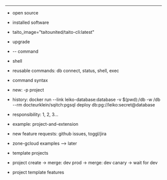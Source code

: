 


























-----------------------------------------------------------

- open source
- installed software
- taito_image="taitounited/taito-cli:latest"
- upgrade
- -- command
- shell

- reusable commands: db connect, status, shell, exec
- command syntax
- new: -p project
- history:
  docker run --link leiko-database:database -v $(pwd):/db -w /db --rm docteurklein/sqitch:pgsql deploy db:pg://leiko:secret@database

- responsibility: 1, 2, 3...

- example: project-and-extension
- new feature requests: github issues, toggl/jira

- zone-gcloud examples --> later

- template projects

- project create
  -> merge: dev prod
  -> merge: dev canary
  -> wait for dev

- project template features
